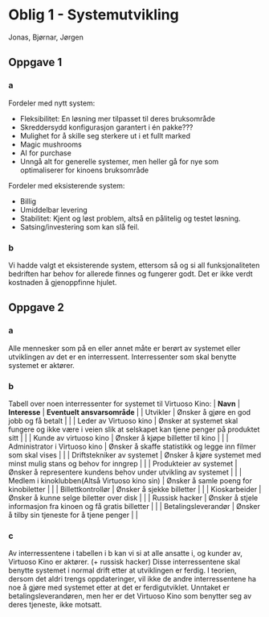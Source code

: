 # Oblig 1 - Systemutvikling
Jonas, Bjørnar, Jørgen

## Oppgave 1
### a
Fordeler med nytt system:
- Fleksibilitet: En løsning mer tilpasset til deres bruksområde
- Skreddersydd konfigurasjon garantert i én pakke???
- Mulighet for å skille seg sterkere ut i et fullt marked
- Magic mushrooms
- AI for purchase
- Unngå alt for generelle systemer, men heller gå for nye som optimaliserer for kinoens bruksområde

Fordeler med eksisterende system:
- Billig
- Umiddelbar levering
- Stabilitet: Kjent og løst problem, altså en pålitelig og testet løsning.
- Satsing/investering som kan slå feil.

### b
Vi hadde valgt et eksisterende system, ettersom så og si all funksjonaliteten bedriften har behov for allerede finnes og fungerer godt. Det er ikke verdt kostnaden å gjenoppfinne hjulet.

## Oppgave 2
### a
Alle mennesker som på en eller annet måte er berørt av systemet eller utviklingen av det er en interressent.
Interressenter som skal benytte systemet er aktører.

### b
Tabell over noen interressenter for systemet til Virtuoso Kino:
| **Navn** | **Interesse** | **Eventuelt ansvarsområde** |
| Utvikler | Ønsker å gjøre en god jobb og få betalt |  |
| Leder av Virtuoso kino | Ønsker at systemet skal fungere og ikke være i veien slik at selskapet kan tjene penger på produktet sitt |  |
| Kunde av virtuoso kino | Ønsker å kjøpe billetter til kino |  |
| Administrator i Virtuoso kino | Ønsker å skaffe statistikk og legge inn filmer som skal vises |  |
| Driftstekniker av systemet | Ønsker å kjøre systemet med minst mulig stans og behov for inngrep |  |
| Produkteier av systemet | Ønsker å representere kundens behov under utvikling av systemet |  |
| Medlem i kinoklubben(Altså Virtuoso kino sin) | Ønsker å samle poeng for kinobiletter |  |
| Billettkontrollør | Ønsker å sjekke billetter |  |
| Kioskarbeider | Ønsker å kunne selge biletter over disk |  |
| Russisk hacker | Ønsker å stjele informasjon fra kinoen og få gratis billetter |  |
| Betalingsleverandør | Ønsker å tilby sin tjeneste for å tjene penger |  |

### c
Av interressentene i tabellen i b kan vi si at alle ansatte i, og kunder av, Virtuoso Kino er aktører. (+ russisk hacker)
Disse interressentene skal benytte systemet i normal drift etter at utviklingen er ferdig. I teorien, dersom det aldri trengs oppdateringer, vil ikke de andre interressentene ha noe å gjøre med systemet etter at det er ferdigutviklet. Unntaket er betalingsleverandøren, men her er det Virtuoso Kino som benytter seg av deres tjeneste, ikke motsatt.